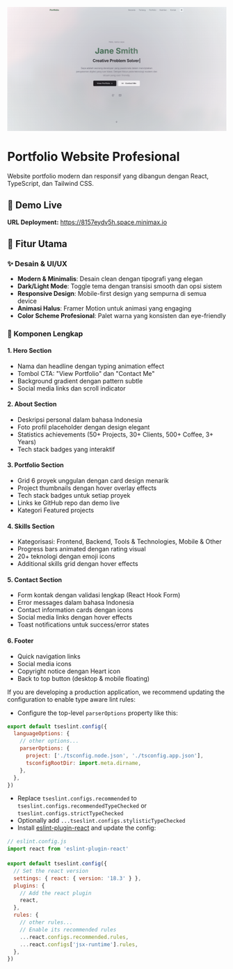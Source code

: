 ![Portfolio 10](public/ss_15.png)

# Portfolio Website Profesional

Website portfolio modern dan responsif yang dibangun dengan React, TypeScript, dan Tailwind CSS.

## 🌟 Demo Live
**URL Deployment:** https://8157eydv5h.space.minimax.io

## 🚀 Fitur Utama

### ✨ Desain & UI/UX
- **Modern & Minimalis**: Desain clean dengan tipografi yang elegan
- **Dark/Light Mode**: Toggle tema dengan transisi smooth dan opsi sistem
- **Responsive Design**: Mobile-first design yang sempurna di semua device
- **Animasi Halus**: Framer Motion untuk animasi yang engaging
- **Color Scheme Profesional**: Palet warna yang konsisten dan eye-friendly

### 🎯 Komponen Lengkap

#### 1. **Hero Section**
- Nama dan headline dengan typing animation effect
- Tombol CTA: "View Portfolio" dan "Contact Me"
- Background gradient dengan pattern subtle
- Social media links dan scroll indicator

#### 2. **About Section**
- Deskripsi personal dalam bahasa Indonesia
- Foto profil placeholder dengan design elegant
- Statistics achievements (50+ Projects, 30+ Clients, 500+ Coffee, 3+ Years)
- Tech stack badges yang interaktif

#### 3. **Portfolio Section**
- Grid 6 proyek unggulan dengan card design menarik
- Project thumbnails dengan hover overlay effects
- Tech stack badges untuk setiap proyek
- Links ke GitHub repo dan demo live
- Kategori Featured projects

#### 4. **Skills Section**
- Kategorisasi: Frontend, Backend, Tools & Technologies, Mobile & Other
- Progress bars animated dengan rating visual
- 20+ teknologi dengan emoji icons
- Additional skills grid dengan hover effects

#### 5. **Contact Section**
- Form kontak dengan validasi lengkap (React Hook Form)
- Error messages dalam bahasa Indonesia
- Contact information cards dengan icons
- Social media links dengan hover effects
- Toast notifications untuk success/error states

#### 6. **Footer**
- Quick navigation links
- Social media icons
- Copyright notice dengan Heart icon
- Back to top button (desktop & mobile floating)

If you are developing a production application, we recommend updating the configuration to enable type aware lint rules:

- Configure the top-level `parserOptions` property like this:

```js
export default tseslint.config({
  languageOptions: {
    // other options...
    parserOptions: {
      project: ['./tsconfig.node.json', './tsconfig.app.json'],
      tsconfigRootDir: import.meta.dirname,
    },
  },
})
```

- Replace `tseslint.configs.recommended` to `tseslint.configs.recommendedTypeChecked` or `tseslint.configs.strictTypeChecked`
- Optionally add `...tseslint.configs.stylisticTypeChecked`
- Install [eslint-plugin-react](https://github.com/jsx-eslint/eslint-plugin-react) and update the config:

```js
// eslint.config.js
import react from 'eslint-plugin-react'

export default tseslint.config({
  // Set the react version
  settings: { react: { version: '18.3' } },
  plugins: {
    // Add the react plugin
    react,
  },
  rules: {
    // other rules...
    // Enable its recommended rules
    ...react.configs.recommended.rules,
    ...react.configs['jsx-runtime'].rules,
  },
})
```
